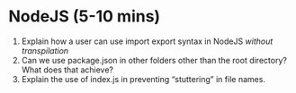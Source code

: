 # NodeJS (5-10 mins)

1. Explain how a user can use import export syntax in NodeJS _without transpilation_
2. Can we use package.json in other folders other than the root directory? What does that achieve?
3. Explain the use of index.js in preventing “stuttering” in file names.
